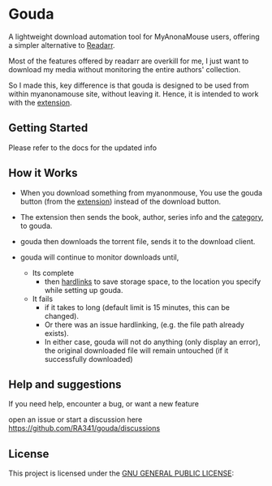 # Gouda

A lightweight download automation tool for MyAnonaMouse users, offering a simpler alternative
to [Readarr](https://github.com/Readarr/Readarr).

Most of the features offered by readarr are overkill for me, I just want to download my media without monitoring the
entire authors' collection.

So I made this, key difference is that gouda is designed to be used from within myanonamouse site, without leaving it.
Hence, it is intended to work with the [extension](parmesan).

## Getting Started

Please refer to the docs for the updated info 

## How it Works

* When you download something from myanonmouse, You use the gouda button (from the [extension](parmesan)) instead of the
  download button.

* The extension then sends the book, author, series info and the [category](#categories), to gouda.

* gouda then downloads the torrent file, sends it to the download client.

* gouda will continue to monitor downloads until,
    * Its complete
        * then [hardlinks](#storage-setup-guide) to save storage space, to the location you specify while setting up
          gouda.
    * It fails
        * if it takes to long (default limit is 15 minutes, this can be changed).
        * Or there was an issue hardlinking, (e.g. the file path already exists).
        * In either case, gouda will not do anything (only display an error), the original downloaded file will remain
          untouched (if it successfully downloaded)

## Help and suggestions

If you need help, encounter a bug, or want a new feature

open an issue or start a discussion here https://github.com/RA341/gouda/discussions

## License

This project is licensed under the [GNU GENERAL PUBLIC LICENSE](LICENSE):
